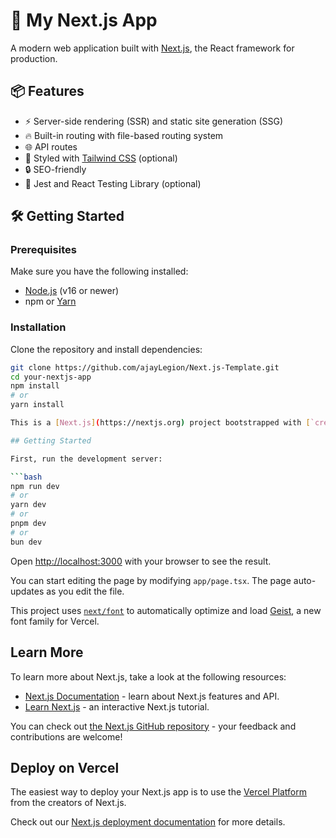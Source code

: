 # 🚀 My Next.js App

A modern web application built with [Next.js](https://nextjs.org/), the React framework for production.

## 📦 Features

- ⚡ Server-side rendering (SSR) and static site generation (SSG)
- 🔥 Built-in routing with file-based routing system
- 🌐 API routes
- 💅 Styled with [Tailwind CSS](https://tailwindcss.com) (optional)
- 🔒 SEO-friendly
- 🧪 Jest and React Testing Library (optional)

## 🛠️ Getting Started

### Prerequisites

Make sure you have the following installed:

- [Node.js](https://nodejs.org/) (v16 or newer)
- npm or [Yarn](https://yarnpkg.com/)

### Installation

Clone the repository and install dependencies:

```bash
git clone https://github.com/ajayLegion/Next.js-Template.git
cd your-nextjs-app
npm install
# or
yarn install

This is a [Next.js](https://nextjs.org) project bootstrapped with [`create-next-app`](https://nextjs.org/docs/app/api-reference/cli/create-next-app).

## Getting Started

First, run the development server:

```bash
npm run dev
# or
yarn dev
# or
pnpm dev
# or
bun dev
```

Open [http://localhost:3000](http://localhost:3000) with your browser to see the result.

You can start editing the page by modifying `app/page.tsx`. The page auto-updates as you edit the file.

This project uses [`next/font`](https://nextjs.org/docs/app/building-your-application/optimizing/fonts) to automatically optimize and load [Geist](https://vercel.com/font), a new font family for Vercel.

## Learn More

To learn more about Next.js, take a look at the following resources:

- [Next.js Documentation](https://nextjs.org/docs) - learn about Next.js features and API.
- [Learn Next.js](https://nextjs.org/learn) - an interactive Next.js tutorial.

You can check out [the Next.js GitHub repository](https://github.com/vercel/next.js) - your feedback and contributions are welcome!

## Deploy on Vercel

The easiest way to deploy your Next.js app is to use the [Vercel Platform](https://vercel.com/new?utm_medium=default-template&filter=next.js&utm_source=create-next-app&utm_campaign=create-next-app-readme) from the creators of Next.js.

Check out our [Next.js deployment documentation](https://nextjs.org/docs/app/building-your-application/deploying) for more details.
